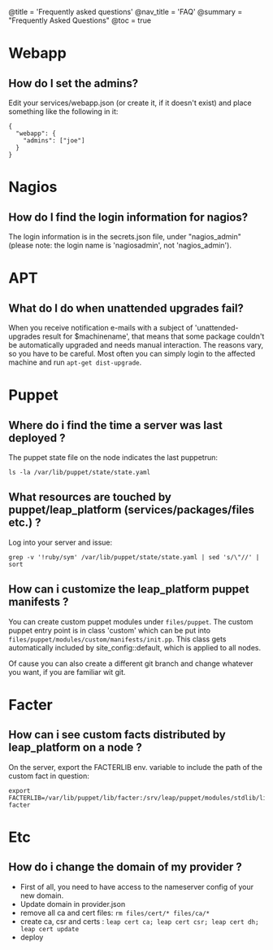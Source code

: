 @title = 'Frequently asked questions'
@nav_title = 'FAQ'
@summary = "Frequently Asked Questions"
@toc = true

Webapp
======

How do I set the admins?
------------------------

Edit your services/webapp.json (or create it, if it doesn't exist) and place something like the following in it:

    {
      "webapp": {
        "admins": ["joe"]
      }
    }


Nagios
======

How do I find the login information for nagios?
-----------------------------------------------

The login information is in the secrets.json file, under "nagios_admin" (please note: the login name is 'nagiosadmin', not 'nagios_admin').

APT
===============

What do I do when unattended upgrades fail?
--------------------------------------------------

When you receive notification e-mails with a subject of 'unattended-upgrades result for $machinename', that means that some package couldn't be automatically upgraded and needs manual interaction. The reasons vary, so you have to be careful. Most often you can simply login to the affected machine and run `apt-get dist-upgrade`.

Puppet
======

Where do i find the time a server was last deployed ?
-----------------------------------------------------

The puppet state file on the node indicates the last puppetrun:

    ls -la /var/lib/puppet/state/state.yaml

What resources are touched by puppet/leap_platform (services/packages/files etc.) ?
-----------------------------------------------------------------------------------

Log into your server and issue:

    grep -v '!ruby/sym' /var/lib/puppet/state/state.yaml | sed 's/\"//' | sort


How can i customize the leap_platform puppet manifests ?
--------------------------------------------------------

You can create custom puppet modules under `files/puppet`.
The custom puppet entry point is in class 'custom' which can be put into
`files/puppet/modules/custom/manifests/init.pp`. This class gets automatically included
by site_config::default, which is applied to all nodes.

Of cause you can also create a different git branch and change whatever you want, if you are
familiar wit git.

Facter
======

How can i see custom facts distributed by leap_platform on a node ?
-------------------------------------------------------------------

On the server, export the FACTERLIB env. variable to include the path of the custom fact in question:

    export FACTERLIB=/var/lib/puppet/lib/facter:/srv/leap/puppet/modules/stdlib/lib/facter/
    facter


Etc
===

How do i change the domain of my provider ?
-------------------------------------------

* First of all, you need to have access to the nameserver config of your new domain.
* Update domain in provider.json
* remove all ca and cert files: `rm files/cert/* files/ca/*`
* create ca, csr and certs : `leap cert ca; leap cert csr; leap cert dh; leap cert update`
* deploy
